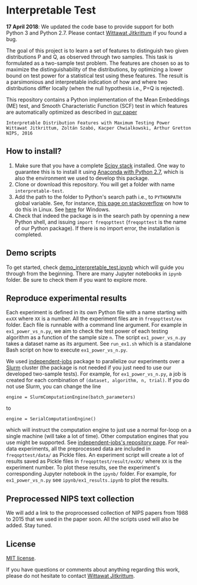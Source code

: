 # Interpretable Test 

**17 April 2018**:  We updated the code base to provide support for both Python
3 and Python 2.7. Please contact [Wittawat Jitkrittum](http://wittawat.com) if
you found a bug.

The goal of this project is to learn a set of features to distinguish two given distributions P and Q, as observed through two samples. This task is formulated as a two-sample test problem. The features are chosen so as to maximize the distinguishability of the distributions, by optimizing a lower bound on test power for a statistical test using these features. The result is a parsimonious and interpretable indication
of how and where two distributions differ locally (when the null hypothesis i.e., P=Q is rejected). 

This repository contains a Python implementation of the Mean Embeddings (ME) test, and Smooth Characteristic Function (SCF) test in which features are automatically optimized as described in [our paper](http://arxiv.org/abs/1605.06796)

    Interpretable Distribution Features with Maximum Testing Power
    Wittawat Jitkrittum, Zoltán Szabó, Kacper Chwialkowski, Arthur Gretton
    NIPS, 2016

## How to install?
1. Make sure that you have a complete [Scipy stack](https://www.scipy.org/stackspec.html) installed. One way to guarantee this is to install it using [Anaconda with Python 2.7](https://www.continuum.io/downloads), which is also the environment we used to develop this package.
2. Clone or download this repository. You will get a folder with name `interpretable-test`.
3. Add the path to the folder to Python's search path i.e., to `PYTHONPATH` global variable. See, for instance, [this page on stackoverflow](http://stackoverflow.com/questions/11960602/how-to-add-something-to-pythonpath) on how to do this in Linux. See [here](http://stackoverflow.com/questions/3701646/how-to-add-to-the-pythonpath-in-windows-7) for Windows. 
4. Check that indeed the package is in the search path by openning a new Python shell, and issuing `import freqopttest` (`freqopttest` is the name of our Python package). If there is no import error, the installation is completed.  

## Demo scripts
To get started, check [demo_interpretable_test.ipynb](https://github.com/wittawatj/interpretable-test/blob/master/ipynb/demo_interpretable_test.ipynb) which will guide you through from the beginning. There are many Jupyter notebooks in `ipynb` folder. Be sure to check them if you want to explore more.

## Reproduce experimental results
Each experiment is defined in its own Python file with a name starting with `exXX` where `XX` is a number. All the experiment files are in `freqopttest/ex` folder. Each file is runnable with a command line argument. For example in `ex1_power_vs_n.py`, we aim to check the test power of each testing algorithm as a function of the sample size `n`. The script `ex1_power_vs_n.py` takes a dataset name as its argument. See `run_ex1.sh` which is a standalone Bash script on how to execute  `ex1_power_vs_n.py`.

We used [independent-jobs](https://github.com/karlnapf/independent-jobs) package to parallelize our experiments over a [Slurm](http://slurm.schedmd.com/) cluster (the package is not needed if you just need to use our developed two-sample tests). For example, for `ex1_power_vs_n.py`, a job is created for each combination of `(dataset, algorithm, n, trial)`. If you do not use Slurm, you can change the line 

    engine = SlurmComputationEngine(batch_parameters)

to 

    engine = SerialComputationEngine()

which will instruct the computation engine to just use a normal for-loop on a single machine (will take a lot of time). Other computation engines that you use might be supported. See  [independent-jobs's repository page](https://github.com/karlnapf/independent-jobs). For real-data experiments, all the preprocessed data are included in `freqopttest/data/` as Pickle files. An experiment script will create a lot of results saved as Pickle files in `freqopttest/result/exXX/` where `XX` is the experiment number. To plot these results, see the experiment's corresponding Jupyter notebook in the `ipynb/` folder. For example, for `ex1_power_vs_n.py` see `ipynb/ex1_results.ipynb` to plot the results.

## Preprocessed NIPS text collection
We will add a link to the proprocessed collection of NIPS papers from 1988 to 2015 that we used in the paper soon. All the scripts used will also be added. Stay tuned.

## License
[MIT license](https://github.com/wittawatj/interpretable-test/blob/master/LICENSE).

If you have questions or comments about anything regarding this work, please do not hesitate to contact [Wittawat Jitkrittum](http://wittawat.com).
